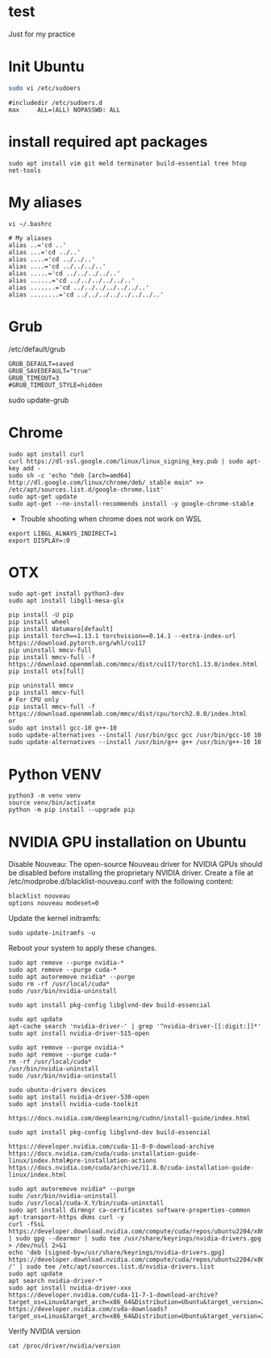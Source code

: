 # test
Just for my practice

# Init Ubuntu
``` bash
sudo vi /etc/sudoers
```
``` shell
#includedir /etc/sudoers.d
max     ALL=(ALL) NOPASSWD: ALL
```

# install required apt packages
```
sudo apt install vim git meld terminator build-essential tree htop net-tools
```

# My aliases
```
vi ~/.bashrc
```
```
# My aliases
alias ..='cd ..'
alias ...='cd ../..'
alias ....='cd ../../..'
alias ....='cd ../../../..'
alias .....='cd ../../../../..'
alias ......='cd ../../../../../..'
alias .......='cd ../../../../../../..'
alias ........='cd ../../../../../../../..'
```

# Grub
/etc/default/grub
```
GRUB_DEFAULT=saved
GRUB_SAVEDEFAULT="true"
GRUB_TIMEOUT=3
#GRUB_TIMEOUT_STYLE=hidden
```
sudo update-grub


# Chrome
```
sudo apt install curl
curl https://dl-ssl.google.com/linux/linux_signing_key.pub | sudo apt-key add -
sudo sh -c 'echo "deb [arch=amd64] http://dl.google.com/linux/chrome/deb/ stable main" >> /etc/apt/sources.list.d/google-chrome.list'
sudo apt-get update
sudo apt-get --no-install-recommends install -y google-chrome-stable
```
* Trouble shooting when chrome does not work on WSL
```
export LIBGL_ALWAYS_INDIRECT=1
export DISPLAY=:0
```

# OTX
```
sudo apt-get install python3-dev
sudo apt install libgl1-mesa-glx

pip install -U pip
pip install wheel
pip install datumaro[default]
pip install torch==1.13.1 torchvision==0.14.1 --extra-index-url https://download.pytorch.org/whl/cu117
pip uninstall mmcv-full
pip install mmcv-full -f https://download.openmmlab.com/mmcv/dist/cu117/torch1.13.0/index.html
pip install otx[full]

pip uninstall mmcv
pip install mmcv-full
# For CPU only
pip install mmcv-full -f https://download.openmmlab.com/mmcv/dist/cpu/torch2.0.0/index.html
or
sudo apt install gcc-10 g++-10
sudo update-alternatives --install /usr/bin/gcc gcc /usr/bin/gcc-10 10
sudo update-alternatives --install /usr/bin/g++ g++ /usr/bin/g++-10 10
```


# Python VENV
```
python3 -m venv venv
source venv/bin/activate
python -m pip install --upgrade pip
```

# NVIDIA GPU installation on Ubuntu
Disable Nouveau: The open-source Nouveau driver for NVIDIA GPUs should be disabled before installing the proprietary NVIDIA driver. Create a file at /etc/modprobe.d/blacklist-nouveau.conf with the following content:
```
blacklist nouveau
options nouveau modeset=0
```
Update the kernel initramfs:
```
sudo update-initramfs -u
```
Reboot your system to apply these changes.

```
sudo apt remove --purge nvidia-*
sudo apt remove --purge cuda-*
sudo apt autoremove nvidia* --purge
sudo rm -rf /usr/local/cuda*
sudo /usr/bin/nvidia-uninstall

sudo apt install pkg-config libglvnd-dev build-essencial

sudo apt update
apt-cache search 'nvidia-driver-' | grep '^nvidia-driver-[[:digit:]]*'
sudo apt install nvidia-driver-515-open

```

```
sudo apt remove --purge nvidia-*
sudo apt remove --purge cuda-*
rm -rf /usr/local/cuda*
/usr/bin/nvidia-uninstall
sudo /usr/bin/nvidia-uninstall
   
sudo ubuntu-drivers devices
sudo apt install nvidia-driver-530-open
sudo apt install nvidia-cuda-toolkit

https://docs.nvidia.com/deeplearning/cudnn/install-guide/index.html
```
```
sudo apt install pkg-config libglvnd-dev build-essencial

https://developer.nvidia.com/cuda-11-8-0-download-archive
https://docs.nvidia.com/cuda/cuda-installation-guide-linux/index.html#pre-installation-actions
https://docs.nvidia.com/cuda/archive/11.8.0/cuda-installation-guide-linux/index.html

sudo apt autoremove nvidia* --purge
sudo /usr/bin/nvidia-uninstall
sudo /usr/local/cuda-X.Y/bin/cuda-uninstall
sudo apt install dirmngr ca-certificates software-properties-common apt-transport-https dkms curl -y
curl -fSsL https://developer.download.nvidia.com/compute/cuda/repos/ubuntu2204/x86_64/3bf863cc.pub | sudo gpg --dearmor | sudo tee /usr/share/keyrings/nvidia-drivers.gpg > /dev/null 2>&1
echo 'deb [signed-by=/usr/share/keyrings/nvidia-drivers.gpg] https://developer.download.nvidia.com/compute/cuda/repos/ubuntu2204/x86_64/ /' | sudo tee /etc/apt/sources.list.d/nvidia-drivers.list
sudo apt update
apt search nvidia-driver-*
sudo apt install nvidia-driver-xxx
https://developer.nvidia.com/cuda-11-7-1-download-archive?target_os=Linux&target_arch=x86_64&Distribution=Ubuntu&target_version=22.04&target_type=deb_local
https://developer.nvidia.com/cuda-downloads?target_os=Linux&target_arch=x86_64&Distribution=Ubuntu&target_version=22.04&target_type=deb_local
```

Verify NVIDIA version
```
cat /proc/driver/nvidia/version
```
